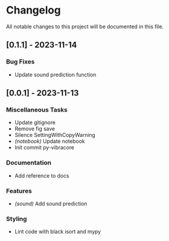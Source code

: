 # Changelog

All notable changes to this project will be documented in this file.

## [0.1.1] - 2023-11-14

### Bug Fixes

- Update sound prediction function

## [0.0.1] - 2023-11-13

### Miscellaneous Tasks

- Update gitignore
- Remove fig save
- Silence SettingWithCopyWarning
- *(notebook)* Update notebook
- Init commit py-vibracore

### Documentation

- Add reference to docs

### Features

- *(sound)* Add sound prediction

### Styling

- Lint code with black isort and mypy

<!-- CEMS BV. -->
